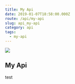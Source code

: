 ```yaml
---
title: My Api
date: 2019-01-07T18:58:00.000Z
route: /api/my-api
slug: api_my-api
category: api
tags:
  - my-api
---
```

![](/img/logo_1024.png)

## My Api

test
